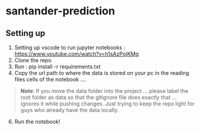 # santander-prediction

## Setting up 
1. Setting up vscode to run jupyter notebooks : https://www.youtube.com/watch?v=h1sAzPojKMg
2. Clone the repo
3. Run : pip install -r requirements.txt
4. Copy the url path to where the data is stored on your pc in the reading files cells of the notebook ....
   
> **Note**: If you move the data folder into the project ... please label the root folder as data so that the gitignore file does exactly that ... ignores it while pushing changes. Just trying to keep the repo light for guys who already have the data locally.

6. Run the notebook!